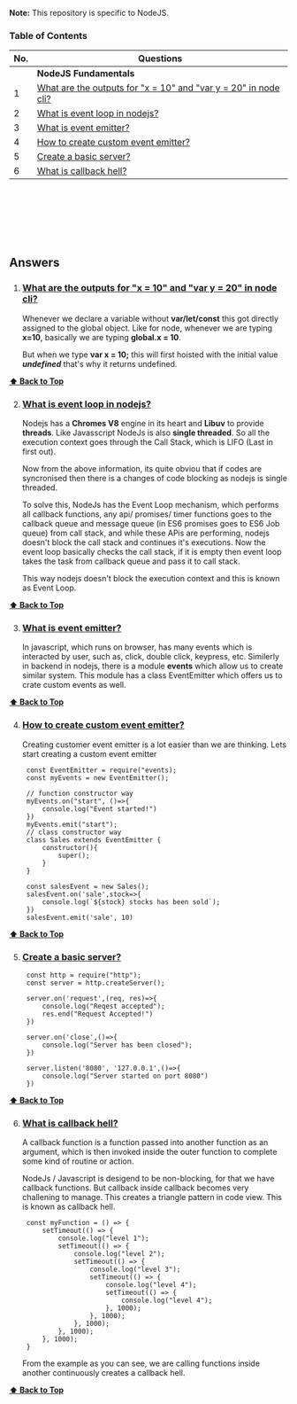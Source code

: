 **Note:** This repository is specific to NodeJS.

### Table of Contents

| No. | Questions |
| --- | --------- |
|   | **NodeJS Fundamentals** |
|1  | [What are the outputs for "x = 10" and "var y = 20" in node cli?](#what-are-the-outputs-of-below-codes-in-node-cli) |
|2  | [What is event loop in nodejs?](#what-is-event-loop-in-nodejs) |
|3  | [What is event emitter?](#what-is-event-emitter) |
|4  | [How to create custom event emitter?](#how-to-create-custom-event-emiter) |
|5  | [Create a basic server?](#create-a-basic-server) |
|6  | [What is callback hell?](#what-is-callback-hell) |




## &nbsp;
## &nbsp;

## Answers

1. ### [What are the outputs for "x = 10" and "var y = 20" in node cli?](#what-are-the-outputs-of-below-codes-in-node-cli?)

    Whenever we declare a variable without **var/let/const** this got directly assigned to the global object. Like for node, whenever we are typing **x=10**, basically we are typing **global.x = 10**.

    But when we type **var x = 10;** this will first hoisted with the initial value ***undefined*** that's why it returns undefined.

**[⬆ Back to Top](#table-of-contents)**

2. ### [What is event loop in nodejs?](#what-is-event-loop-in-nodejs)
    Nodejs has a **Chromes V8** engine in its heart and **Libuv** to provide **threads**.
    Like Javasscript NodeJs is also **single threaded**. So all the execution context goes through the Call Stack, which is LIFO (Last in first out). 

    Now from the above information, its quite obviou that if codes are syncronised then there is a changes of code blocking as nodejs is single threaded.

    To solve this, NodeJs has the Event Loop mechanism, which performs all callback functions, any api/ promises/ timer functions goes to the callback queue and message queue (in ES6 promises goes to ES6 Job queue) from call stack, and while these APis are performing, nodejs doesn't block the call stack and continues it's executions. Now the event loop basically checks the call stack, if it is empty then event loop takes the task from callback queue and pass it to call stack. 

    This way nodejs doesn't block the execution context and this is known as Event Loop.

**[⬆ Back to Top](#table-of-contents)**

3. ### [What is event emitter?](#what-is-event-emitter)
    In javascript, which runs on browser, has many events which is interacted by user, such as, click, double click, keypress, etc. Similerly in backend in nodejs, there is a module **events** which allow us to create similar system. This module has a class EventEmitter which offers us to crate custom events as well.


**[⬆ Back to Top](#table-of-contents)**

4. ### [How to create custom event emitter?](#how-to-create-custom-event-emiter)
    Creating customer event emitter is a lot easier than we are thinking. Lets start creating a custom event emitter

        const EventEmitter = require("events);
        const myEvents = new EventEmitter();

        // function constructor way
        myEvents.on("start", ()=>{
            console.log("Event started!")
        })
        myEvents.emit("start");
        // class constructor way
        class Sales extends EventEmitter {
            constructor(){
                super();
            }
        }

        const salesEvent = new Sales();
        salesEvent.on('sale',stock=>{
            console.log(`${stock} stocks has been sold`);
        })
        salesEvent.emit('sale', 10)

**[⬆ Back to Top](#table-of-contents)**

5. ### [Create a basic server?](#create-a-basic-server)

        const http = require("http");
        const server = http.createServer();

        server.on('request',(req, res)=>{
            console.log("Reqest accepted");
            res.end("Request Accepted!")
        })    

        server.on('close',()=>{
            console.log("Server has been closed");
        })

        server.listen('8080', '127.0.0.1',()=>{
            console.log("Server started on port 8080")
        })

**[⬆ Back to Top](#table-of-contents)**

6. ### [What is callback hell?](#what-is-callback-hell)
    A callback function is a function passed into another function as an argument, which is then invoked inside the outer function to complete some kind of routine or action.

    NodeJs / Javascript is desigend to be non-blocking, for that we have callback functions. But callback inside callback becomes very challening to manage. This creates a triangle pattern in code view. This is known as callback hell.

        const myFunction = () => {
            setTimeout(() => {
                console.log("level 1");
                setTimeout(() => {
                    console.log("level 2");
                    setTimeout(() => {
                        console.log("level 3");
                        setTimeout(() => {
                            console.log("level 4");
                            setTimeout(() => {
                                console.log("level 4");
                            }, 1000);
                        }, 1000);
                    }, 1000);
                }, 1000);
            }, 1000);
        }

    From the example as you can see, we are calling functions inside another continuously creates a callback hell.

**[⬆ Back to Top](#table-of-contents)**
